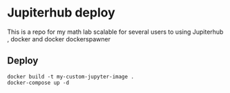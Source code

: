 # Jupiterhub deploy 

This is a repo for my math lab scalable for several users to using Jupiterhub , docker and docker dockerspawner

## Deploy

```
docker build -t my-custom-jupyter-image .
docker-compose up -d
```
